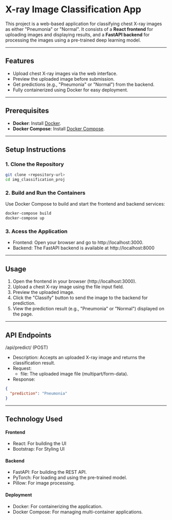 # X-ray Image Classification App

This project is a web-based application for classifying chest X-ray images as either "Pneumonia" or "Normal". It consists of a **React frontend** for uploading images and displaying results, and a **FastAPI backend** for processing the images using a pre-trained deep learning model.

---

## Features

- Upload chest X-ray images via the web interface.
- Preview the uploaded image before submission.
- Get predictions (e.g., "Pneumonia" or "Normal") from the backend.
- Fully containerized using Docker for easy deployment.

---

## Prerequisites

- **Docker**: Install [Docker](https://www.docker.com/).
- **Docker Compose**: Install [Docker Compose](https://docs.docker.com/compose/).

---

## Setup Instructions

### 1. Clone the Repository
```bash
git clone <repository-url>
cd img_classification_proj
```

### 2. Build and Run the Containers
Use Docker Compose to build and start the frontend and backend services:

```bash
docker-compose build
docker-compose up
```

### 3. Acess the Application
- Frontend: Open your browser and go to http://localhost:3000.
- Backend: The FastAPI backend is available at http://localhost:8000

---

## Usage

1. Open the frontend in your browser (http://localhost:3000).
2. Upload a chest X-ray image using the file input field.
3. Preview the uploaded image.
4. Click the "Classify" button to send the image to the backend for prediction.
5. View the prediction result (e.g., "Pneumonia" or "Normal") displayed on the page.

---

## API Endpoints 

/api/predict/ (POST)
- Description: Accepts an uploaded X-ray image and returns the classification result.
- Request:
  - file: The uploaded image file (multipart/form-data).
- Response:
```JSON
{
  "prediction": "Pneumonia"
}
```
---

## Technology Used

#### Frontend
- React: For building the UI
- Bootstrap: For Styling UI
#### Backend
- FastAPI: For building the REST API.
- PyTorch: For loading and using the pre-trained model.
- Pillow: For image processing.
#### Deployment
- Docker: For containerizing the application.
- Docker Compose: For managing multi-container applications.